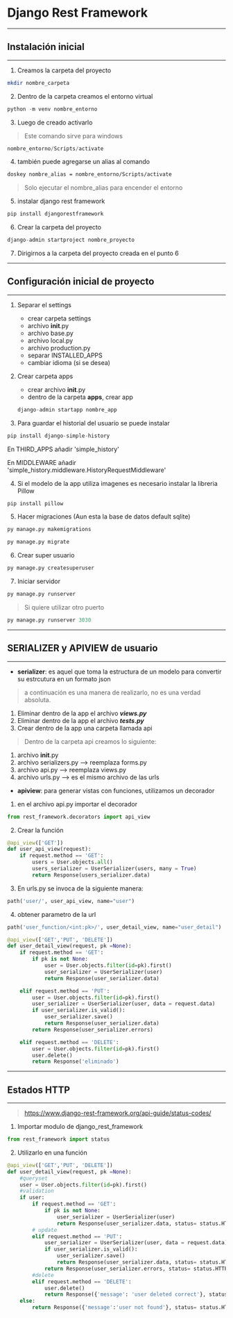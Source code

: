 # Django Rest Framework

---
## Instalación inicial
---

1. Creamos la carpeta del proyecto

```bash
mkdir nombre_carpeta
```

2. Dentro de la carpeta creamos el entorno virtual

```python
python -m venv nombre_entorno
```

3. Luego de creado activarlo
> Este comando sirve para windows
```python
nombre_entorno/Scripts/activate
```

4. también puede agregarse un alias al comando
```bash
doskey nombre_alias = nombre_entorno/Scripts/activate
```

> Solo ejecutar el nombre_alias para encender el entorno

5. instalar django rest framework
```python
pip install djangorestframework
```

6. Crear la carpeta del proyecto
```python
django-admin startproject nombre_proyecto
```

7. Dirigirnos a la carpeta del proyecto creada en el punto 6

---

## Configuración inicial de proyecto
---

1. Separar el settings

    * crear carpeta settings
    * archivo __init__.py
    * archivo base.py
    * archivo local.py
    * archivo production.py
    * separar INSTALLED_APPS
    * cambiar idioma (si se desea)

2. Crear carpeta apps
    * crear archivo __init__.py
    * dentro de la carpeta **apps**, crear app
    ```python
    django-admin startapp nombre_app
    ```

3. Para guardar el historial del usuario se puede instalar
```python
pip install django-simple-history
```
En THIRD_APPS añadir 'simple_history'

En MIDDLEWARE  añadir 'simple_history.middleware.HistoryRequestMiddleware'


4. Si el modelo de la app utiliza imagenes es necesario instalar la libreria Pillow
```python
pip install pillow
```

5. Hacer migraciones (Aun esta la base de datos default sqlite)
```python
py manage.py makemigrations
```
```python
py manage.py migrate
```

6. Crear super usuario
```python
py manage.py createsuperuser
```

7. Iniciar servidor
```python
py manage.py runserver
```

> Si quiere utilizar otro puerto
```python
py manage.py runserver 3030
```

---
## SERIALIZER y APIVIEW de usuario
---

* **serializer**: es aquel que toma la estructura de un modelo para convertir su estrcutura en un formato json

> a continuación es una manera de realizarlo, no es una verdad absoluta.


1. Eliminar dentro de la app el archivo ___views.py___
2. Eliminar dentro de la app el archivo ___tests.py___
3. Crear dentro de la app una carpeta llamada api

> Dentro de la carpeta api creamos lo siguiente:

1. archivo __init__.py
2. archivo serializers.py --> reemplaza forms.py
3. archivo api.py --> reemplaza views.py
4. archivo urls.py --> es el mismo archivo de las urls

* **apiview**: para generar vistas con funciones, utilizamos un decorador

1. en el archivo api.py importar el decorador

```python
from rest_framework.decorators import api_view
```

2. Crear la función

```python
@api_view(['GET'])
def user_api_view(request):
    if request.method == 'GET':
        users = User.objects.all()
        users_serializer = UserSerializer(users, many = True)
        return Response(users_serializer.data)
```

3. En urls.py se invoca de la siguiente manera:
```python
path('user/', user_api_view, name="user")
```

4. obtener parametro de la url

```python
path('user_function/<int:pk>/', user_detail_view, name="user_detail")
```

```python
@api_view(['GET','PUT', 'DELETE'])
def user_detail_view(request, pk =None):
    if request.method == 'GET':
        if pk is not None:
            user = User.objects.filter(id=pk).first()
            user_serializer = UserSerializer(user)
            return Response(user_serializer.data)

    elif request.method == 'PUT':
        user = User.objects.filter(id=pk).first()
        user_serializer = UserSerializer(user, data = request.data)
        if user_serializer.is_valid():
            user_serializer.save()
            return Response(user_serializer.data)
        return Response(user_serializer.errors)

    elif request.method == 'DELETE':
        user = User.objects.filter(id=pk).first()
        user.delete()
        return Response('eliminado')
```

---
## Estados HTTP
---
> https://www.django-rest-framework.org/api-guide/status-codes/

1. Importar modulo de django_rest_framework

```python
from rest_framework import status
```

2. Utilizarlo en una función
```python
@api_view(['GET','PUT', 'DELETE'])
def user_detail_view(request, pk =None):
    #queryset
    user = User.objects.filter(id=pk).first()
    #validation
    if user:
        if request.method == 'GET':
            if pk is not None:
                user_serializer = UserSerializer(user)
                return Response(user_serializer.data, status= status.HTTP_200_OK)
        # update    
        elif request.method == 'PUT':
            user_serializer = UserSerializer(user, data = request.data)
            if user_serializer.is_valid():
                user_serializer.save()
                return Response(user_serializer.data, status= status.HTTP_200_OK)
            return Response(user_serializer.errors, status= status.HTTP_400_BAD_REQUEST)
        #delete
        elif request.method == 'DELETE':
            user.delete()
            return Response({'message': 'user deleted correct'}, status= status.HTTP_200_OK)
    else:
        return Response({'message':'user not found'}, status= status.HTTP_400_BAD_REQUEST)
```